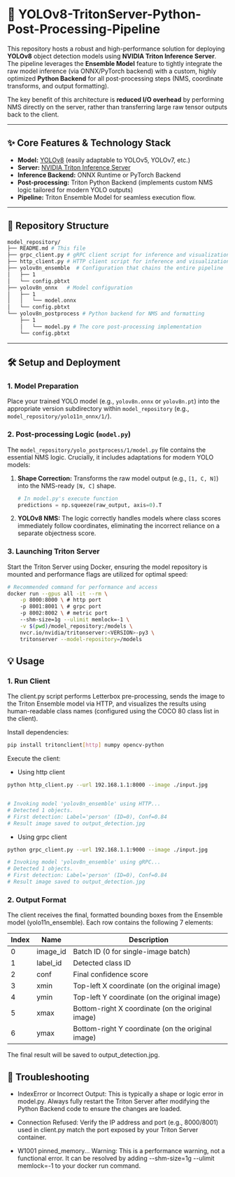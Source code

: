 # 🚀 YOLOv8-TritonServer-Python-Post-Processing-Pipeline

This repository hosts a robust and high-performance solution for deploying **YOLOv8** object detection models using **NVIDIA Triton Inference Server**. The pipeline leverages the **Ensemble Model** feature to tightly integrate the raw model inference (via ONNX/PyTorch backend) with a custom, highly optimized **Python Backend** for all post-processing steps (NMS, coordinate transforms, and output formatting).

The key benefit of this architecture is **reduced I/O overhead** by performing NMS directly on the server, rather than transferring large raw tensor outputs back to the client.

---

## ✨ Core Features & Technology Stack

- **Model:** [YOLOv8](https://docs.ultralytics.com/models/yolov8/) (easily adaptable to YOLOv5, YOLOv7, etc.)
- **Server:** [NVIDIA Triton Inference Server](https://github.com/triton-inference-server)
- **Inference Backend:** ONNX Runtime or PyTorch Backend
- **Post-processing:** Triton Python Backend (implements custom NMS logic tailored for modern YOLO outputs)
- **Pipeline:** Triton Ensemble Model for seamless execution flow.

---

## 📂 Repository Structure

```bash
model_repository/
├── README.md # This file
├── grpc_client.py # gRPC client script for inference and visualization
├── http_client.py # HTTP client script for inference and visualization
├── yolov8n_ensemble  # Configuration that chains the entire pipeline
│   ├── 1
│   └── config.pbtxt
├── yolov8n_onnx   # Model configuration
│   ├── 1
│   │   └── model.onnx
│   └── config.pbtxt
└── yolov8n_postprocess # Python backend for NMS and formatting
    ├── 1
    │   └── model.py # The core post-processing implementation
    └── config.pbtxt
```

---

## 🛠️ Setup and Deployment

### 1. Model Preparation

Place your trained YOLO model (e.g., `yolov8n.onnx` or `yolov8n.pt`) into the appropriate version subdirectory within `model_repository` (e.g., `model_repository/yolo11n_onnx/1/`).

### 2. Post-processing Logic (`model.py`)

The `model_repository/yolo_postprocess/1/model.py` file contains the essential NMS logic. Crucially, it includes adaptations for modern YOLO models:

1.  **Shape Correction:** Transforms the raw model output (e.g., `[1, C, N]`) into the NMS-ready `[N, C]` shape.
    ```python
    # In model.py's execute function
    predictions = np.squeeze(raw_output, axis=0).T
    ```
2.  **YOLOv8 NMS:** The logic correctly handles models where class scores immediately follow coordinates, eliminating the incorrect reliance on a separate objectness score.

### 3. Launching Triton Server

Start the Triton Server using Docker, ensuring the model repository is mounted and performance flags are utilized for optimal speed:

```bash
# Recommended command for performance and access
docker run --gpus all -it --rm \
    -p 8000:8000 \ # http port
    -p 8001:8001 \ # grpc port
    -p 8002:8002 \ # metric port
    --shm-size=1g --ulimit memlock=-1 \
    -v $(pwd)/model_repository:/models \
    nvcr.io/nvidia/tritonserver:<VERSION>-py3 \
    tritonserver --model-repository=/models
```

## 💡 Usage

### 1. Run Client

The client.py script performs Letterbox pre-processing, sends the image to the Triton Ensemble model via HTTP, and visualizes the results using human-readable class names (configured using the COCO 80 class list in the client).

Install dependencies:

```bash
pip install tritonclient[http] numpy opencv-python
```

Execute the client:

- Using http client
```bash
python http_client.py --url 192.168.1.1:8000 --image ./input.jpg


# Invoking model 'yolov8n_ensemble' using HTTP...
# Detected 1 objects.
# First detection: Label='person' (ID=0), Conf=0.84
# Result image saved to output_detection.jpg
```

- Using grpc client
```bash
python grpc_client.py --url 192.168.1.1:9000 --image ./input.jpg

# Invoking model 'yolov8n_ensemble' using gRPC...
# Detected 1 objects.
# First detection: Label='person' (ID=0), Conf=0.84
# Result image saved to output_detection.jpg
```

### 2. Output Format

The client receives the final, formatted bounding boxes from the Ensemble model (yolo11n_ensemble). Each row contains the following 7 elements:

| Index | Name     | Description                                       |
| ----- | -------- | ------------------------------------------------- |
| 0     | image_id | Batch ID (0 for single-image batch)               |
| 1     | label_id | Detected class ID                                 |
| 2     | conf     | Final confidence score                            |
| 3     | xmin     | Top-left X coordinate (on the original image)     |
| 4     | ymin     | Top-left Y coordinate (on the original image)     |
| 5     | xmax     | Bottom-right X coordinate (on the original image) |
| 6     | ymax     | Bottom-right Y coordinate (on the original image) |

The final result will be saved to output_detection.jpg.

## 📌 Troubleshooting

- IndexError or Incorrect Output: This is typically a shape or logic error in model.py. Always fully restart the Triton Server after modifying the Python Backend code to ensure the changes are loaded.

- Connection Refused: Verify the IP address and port (e.g., 8000/8001) used in client.py match the port exposed by your Triton Server container.

- W1001 pinned_memory... Warning: This is a performance warning, not a functional error. It can be resolved by adding --shm-size=1g --ulimit memlock=-1 to your docker run command.
